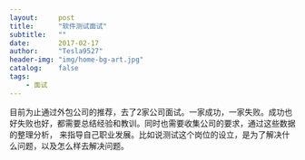 ```yaml
---
layout:     post
title:      "软件测试面试"
subtitle:   ""
date:       2017-02-17
author:     "Tesla9527"
header-img: "img/home-bg-art.jpg"
catalog:    false
tags:
    - 面试
---
```

目前为止通过外包公司的推荐，去了2家公司面试。一家成功，一家失败。成功也好失败也好，都需要总结经验和教训。同时也需要收集公司的要求，通过这些数据的整理分析，
来指导自己职业发展。比如说测试这个岗位的设立，是为了解决什么问题，以及怎么样去解决问题。